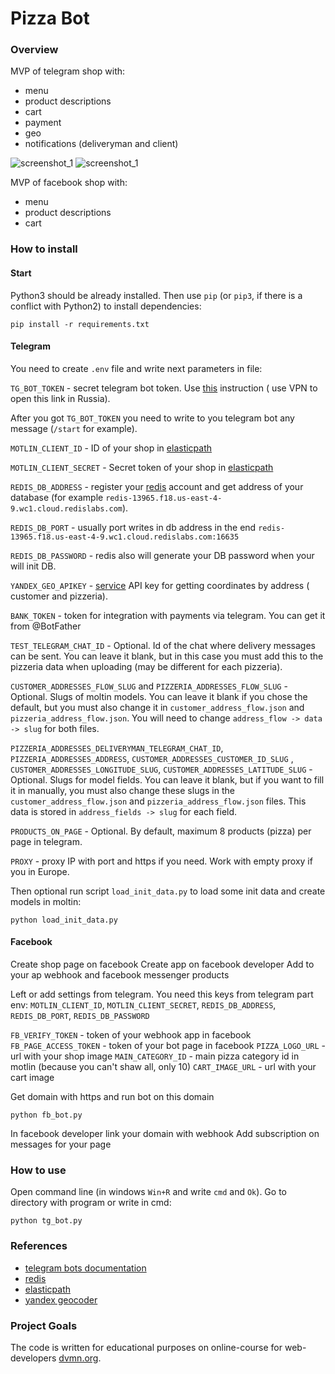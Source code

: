 # Pizza Bot

### Overview

MVP of telegram shop with:

- menu
- product descriptions
- cart
- payment
- geo
- notifications (deliveryman and client)

![screenshot_1](images/screenshot_1.png)
![screenshot_1](images/screenshot_2.png)

MVP of facebook shop with:

- menu
- product descriptions
- cart

### How to install

#### Start

Python3 should be already installed.
Then use `pip` (or `pip3`, if there is a conflict with Python2) to install dependencies:

```
pip install -r requirements.txt
```

#### Telegram

You need to create `.env` file and write next parameters in file:

`TG_BOT_TOKEN` - secret telegram bot token. Use [this](https://core.telegram.org/bots#creating-a-new-bot) instruction (
use VPN to open this link in Russia).

After you got `TG_BOT_TOKEN` you need to write to you telegram bot any message (`/start` for example).

`MOTLIN_CLIENT_ID` - ID of your shop in [elasticpath](https://euwest.cm.elasticpath.com/application-keys#legacy-key)

`MOTLIN_CLIENT_SECRET` - Secret token of your shop
in [elasticpath](https://euwest.cm.elasticpath.com/application-keys#legacy-key)

`REDIS_DB_ADDRESS` - register your [redis](https://redislabs.com/) account and get address of your database (for
example `redis-13965.f18.us-east-4-9.wc1.cloud.redislabs.com`).

`REDIS_DB_PORT` - usually port writes in db address in the
end `redis-13965.f18.us-east-4-9.wc1.cloud.redislabs.com:16635`

`REDIS_DB_PASSWORD` - redis also will generate your DB password when your will init DB.

`YANDEX_GEO_APIKEY` - [service](https://yandex.ru/dev/maps/geocoder/) API key for getting coordinates by address (
customer and pizzeria).

`BANK_TOKEN` - token for integration with payments via telegram. You can get it from @BotFather

`TEST_TELEGRAM_CHAT_ID` - Optional. Id of the chat where delivery messages can be sent.
You can leave it blank, but in this case you must add this to the pizzeria data when uploading (may be different for
each pizzeria).

`CUSTOMER_ADDRESSES_FLOW_SLUG` and `PIZZERIA_ADDRESSES_FLOW_SLUG` - Optional. Slugs of moltin models.
You can leave it blank if you chose the default, but you must also change it in `customer_address_flow.json`
and `pizzeria_address_flow.json`.
You will need to change `address_flow -> data -> slug` for both files.

`PIZZERIA_ADDRESSES_DELIVERYMAN_TELEGRAM_CHAT_ID`, `PIZZERIA_ADDRESSES_ADDRESS`, `CUSTOMER_ADDRESSES_CUSTOMER_ID_SLUG`
, `CUSTOMER_ADDRESSES_LONGITUDE_SLUG`, `CUSTOMER_ADDRESSES_LATITUDE_SLUG` - Optional. Slugs for model fields.
You can leave it blank, but if you want to fill it in manually, you must also change these slugs in
the `customer_address_flow.json` and `pizzeria_address_flow.json` files.
This data is stored in `address_fields -> slug` for each field.

`PRODUCTS_ON_PAGE` - Optional. By default, maximum 8 products (pizza) per page in telegram.

`PROXY` - proxy IP with port and https if you need. Work with empty proxy if you in Europe.

Then optional run script `load_init_data.py` to load some init data and create models in moltin:

```
python load_init_data.py
```

#### Facebook
Create shop page on facebook
Create app on facebook developer
Add to your ap webhook and facebook messenger products

Left or add settings from telegram.
You need this keys from telegram part env:
`MOTLIN_CLIENT_ID`, `MOTLIN_CLIENT_SECRET`, `REDIS_DB_ADDRESS`, `REDIS_DB_PORT`, `REDIS_DB_PASSWORD`

`FB_VERIFY_TOKEN` - token of your webhook app in facebook
`FB_PAGE_ACCESS_TOKEN` - token of your bot page in facebook
`PIZZA_LOGO_URL` - url with your shop image
`MAIN_CATEGORY_ID` - main pizza category id in motlin (because you can't shaw all, only 10)
`CART_IMAGE_URL` - url with your cart image

Get domain with https and run bot on this domain
```
python fb_bot.py
```
In facebook developer link your domain with webhook
Add subscription on messages for your page

### How to use

Open command line (in windows `Win+R` and write `cmd` and `Ok`). Go to directory with program or write in cmd:

```
python tg_bot.py 
```

### References

- [telegram bots documentation](https://core.telegram.org/bots#creating-a-new-bot)
- [redis](https://redislabs.com/)
- [elasticpath](https://www.elasticpath.com/)
- [yandex geocoder](https://yandex.ru/dev/maps/geocoder/)

### Project Goals

The code is written for educational purposes on online-course for web-developers [dvmn.org](https://dvmn.org/).
